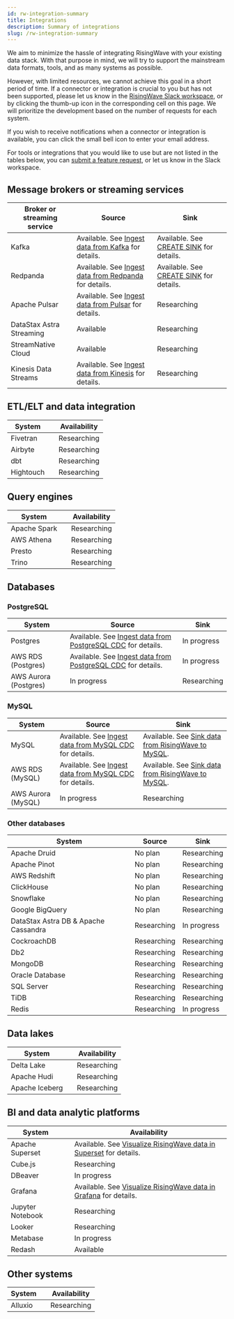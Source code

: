 ```yaml
---
id: rw-integration-summary
title: Integrations
description: Summary of integrations
slug: /rw-integration-summary
---
```

<head>
  <link rel="canonical" href="https://docs.risingwave.com/docs/current/rw-integration-summary/" />
</head>

We aim to minimize the hassle of integrating RisingWave with your existing data stack. With that purpose in mind, we will try to support the mainstream data formats, tools, and as many systems as possible.

However, with limited resources, we cannot achieve this goal in a short period of time. If a connector or integration is crucial to you but has not been supported, please let us know in the [RisingWave Slack workspace](https://join.slack.com/t/risingwave-community/shared_invite/zt-120rft0mr-d8uGk3d~NZiZAQWPnElOfw), or by clicking the thumb-up icon in the corresponding cell on this page. We will prioritize the development based on the number of requests for each system.

If you wish to receive notifications when a connector or integration is available, you can click the small bell icon to enter your email address.

For tools or integrations that you would like to use but are not listed in the tables below, you can [submit a feature request](https://github.com/risingwavelabs/risingwave/issues/new?assignees=&labels=type%2Ffeature&template=feature_request.yml), or let us know in the Slack workspace.

## Message brokers or streaming services

|Broker or streaming service| Source | Sink |
|---|---|---|
|Kafka | Available. See [Ingest data from Kafka](/create-source/create-source-kafka.md) for details. | Available. See [CREATE SINK](/sql/commands/sql-create-sink.md) for details.| |
|Redpanda | Available. See [Ingest data from Redpanda](/create-source/create-source-redpanda.md) for details. |Available. See [CREATE SINK](/sql/commands/sql-create-sink.md) for details.|
|Apache Pulsar|Available. See [Ingest data from Pulsar](/create-source/create-source-pulsar.md) for details. | Researching <voteNotify note="pulsar_sink" />|
|DataStax Astra Streaming| Available | Researching <voteNotify note="astra_streaming_sink" />|
|StreamNative Cloud| Available| Researching <voteNotify note="streamnative_cloud_sink" />|
|Kinesis Data Streams|Available. See [Ingest data from Kinesis](/create-source/create-source-kinesis.md) for details.|Researching <voteNotify note="kinesis_sink" />|

## ETL/ELT and data integration

|System | |Availability |
|---|---|---|
|Fivetran| |Researching <voteNotify note="fivetran" /> |
|Airbyte | |Researching  <voteNotify note="airbyte" /> |
|dbt| |Researching <voteNotify note="dbt" />|
|Hightouch| |Researching <voteNotify note="hightouch" />|

## Query engines

|System | |Availability |
|---|---|---|
|Apache Spark| |Researching <voteNotify note="spark" />|
|AWS Athena| |Researching <voteNotify note="athena" />|
|Presto| |Researching <voteNotify note="presto" />|
|Trino| |Researching <voteNotify note="trino" />|

## Databases

### PostgreSQL

|System | Source | Sink |
|---|---|----|
|Postgres| Available. See [Ingest data from PostgreSQL CDC](/guides/ingest-from-postgres-cdc.md) for details.| In progress <voteNotify note="pg_sink" />|
|AWS RDS (Postgres)| Available. See [Ingest data from PostgreSQL CDC](/guides/ingest-from-postgres-cdc.md) for details. |In progress <voteNotify note="aurora_pg_sink" />|
|AWS Aurora (Postgres)| In progress <voteNotify note="aurora_pg_source" />|Researching <voteNotify note="aurora_pg_sink" />|

### MySQL

|System | Source | Sink |
|---|---|----|
|MySQL | Available. See [Ingest data from MySQL CDC](/guides/ingest-from-mysql-cdc.md) for details.| Available. See [Sink data from RisingWave to MySQL](/guides/sink-to-mysql.md).|
|AWS RDS (MySQL)|Available. See [Ingest data from MySQL CDC](/guides/ingest-from-mysql-cdc.md) for details.| Available. See [Sink data from RisingWave to MySQL](/guides/sink-to-mysql.md).|
|AWS Aurora (MySQL)|In progress <voteNotify note="aurora_mysql_source" />| Researching <voteNotify note="aurora_mysql_sink" /> |

### Other databases

|System | Source |Sink |
|---|---|---|
|Apache Druid| No plan| Researching <voteNotify note="druid_sink" /> |
|Apache Pinot| No plan|Researching <voteNotify note="pinot_sink" />|
|AWS Redshift| No plan|Researching <voteNotify note="redshift_sink" />|
|ClickHouse|No plan |Researching <voteNotify note="clickhouse_sink" />|
|Snowflake| No plan|Researching <voteNotify note="snowflake_sink" />|
|Google BigQuery| No plan |Researching <voteNotify note="bigquery_sink" />|
|DataStax Astra DB & Apache Cassandra| Researching <voteNotify note="cassandra_source" /> |In progress <voteNotify note="cassandra_sink" />|
|CockroachDB| Researching <voteNotify note="cockroachdb_source" />|Researching <voteNotify note="cockroachdb_sink" /> |
|Db2| Researching <voteNotify note="db2_source" />|Researching <voteNotify note="db2_sink" /> |
|MongoDB| Researching <voteNotify note="mongodb_source" />|Researching <voteNotify note="mongodb_sink" /> |
|Oracle Database| Researching <voteNotify note="oracle_source" />|Researching <voteNotify note="oracle_sink" /> |
|SQL Server| Researching <voteNotify note="sql_server_source" />|Researching <voteNotify note="sql_server_sink" /> |
|TiDB| Researching <voteNotify note="tidb_source" />|Researching <voteNotify note="tidb_sink" /> |
|Redis|Researching <voteNotify note="redis_source" />|In progress <voteNotify note="redis_sink" />|

## Data lakes

|System | |Availability |
|---|---|---|
|Delta Lake| |Researching <voteNotify note="deltalake" />|
|Apache Hudi| |Researching <voteNotify note="hudi" />|
|Apache Iceberg| |Researching <voteNotify note="iceberg" />|

## BI and data analytic platforms

|System ||Availability |
|---|-|--|
|Apache Superset| |Available. See [Visualize RisingWave data in Superset](/guides/superset-integration.md) for details. |
|Cube.js| | Researching <voteNotify note="cubejs" />|
|DBeaver| |In progress <voteNotify note="dbeaver" />|
|Grafana| |Available. See [Visualize RisingWave data in Grafana](/guides/grafana-integration.md) for details.|
|Jupyter Notebook||Researching <voteNotify note="jupyter" />|
|Looker||Researching <voteNotify note="looker" /> |
|Metabase ||In progress <voteNotify note="metabase" />|
|Redash || Available |

## Other systems

|System | |Availability |
|---|---|---|
|Alluxio| |Researching <voteNotify note="alluxio" />|
